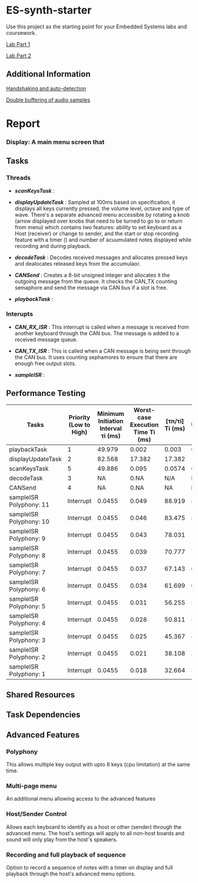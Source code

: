 # ES-synth-starter

  Use this project as the starting point for your Embedded Systems labs and coursework.
  
  [Lab Part 1](doc/LabPart1.md)
  
  [Lab Part 2](doc/LabPart2.md)

## Additional Information

  [Handshaking and auto-detection](doc/handshaking.md)
  
  [Double buffering of audio samples](doc/doubleBuffer.md)

# Report

### Display: A main menu screen that 

## Tasks

### Threads

- ***scanKeysTask*** :  

- ***displayUpdateTask*** : Sampled at 100ms based on specification, it displays all keys currently pressed, the volume level, octave and type of wave. There's a separate advanced menu accessible by rotating a knob (arrow displayed over knobs that need to be turned to go to or return from menu) which contains two features: ability to set keyboard as a Host (receiver) or change to sender, and the start or stop recording feature with a timer () and number of acuumulated notes displayed while recording and during playback.

- ***decodeTask*** : Decodes received messages and allocates pressed keys and dealocates released keys from the accumulaor.

- ***CANSend*** : Creates a 8-bit unsigned integer and allocates it the outgoing message from the queue. It checks the CAN_TX counting semaphore and send the message via CAN bus if a slot is free.  

- ***playbackTask*** : 

### Interupts

- ***CAN_RX_ISR*** : This interrupt is called when a message is received from another keyboard through the CAN bus. The message is added to a received message queue.

- ***CAN_TX_ISR*** : This is called when a CAN message is being sent through the CAN bus. It uses counting sephamores to ensure that there are enough free output slots. 

- ***sampleISR*** :


## Performance Testing
| Tasks                     | Priority (Low to High) | Minimum Initiation Interval τi (ms) | Worst-case Execution Time Ti (ms) | [τn/τi] Ti (ms) | CPU Utilisation (%) |
|---------------------------|------------------------|-------------------------------------|----------------------------------|-----------------|----------------------|
| playbackTask              | 1                      | 49.979                              | 0.002                            | 0.003           | 0.003                |
| displayUpdateTask         | 2                      | 82.568                              | 17.382                           | 17.382          | 17.382               |
| scanKeysTask               | 5                      | 49.886                              | 0.095                            | 0.0574          | 0.0574               |
| decodeTask               | 3                      | NA                             | 0.NA                            | N/A          | NA               |
| CANSend               | 4                      | NA                             | 0.NA                            | NA          | NA               |
| sampleISR Polyphony: 11   | Interrupt              | 0.0455                              | 0.049                            | 88.919          | 88.919               |
| sampleISR Polyphony: 10   | Interrupt              | 0.0455                              | 0.046                            | 83.475          | 83.475               |
| sampleISR Polyphony: 9    | Interrupt              | 0.0455                              | 0.043                            | 78.031          | 78.031               |
| sampleISR Polyphony: 8    | Interrupt              | 0.0455                              | 0.039                            | 70.777          | 70.777               |
| sampleISR Polyphony: 7    | Interrupt              | 0.0455                              | 0.037                            | 67.143          | 67.143               |
| sampleISR Polyphony: 6    | Interrupt              | 0.0455                              | 0.034                            | 61.699          | 61.699               |
| sampleISR Polyphony: 5    | Interrupt              | 0.0455                              | 0.031                            | 56.255          | 56.255               |
| sampleISR Polyphony: 4    | Interrupt              | 0.0455                              | 0.028                            | 50.811          | 50.811               |
| sampleISR Polyphony: 3    | Interrupt              | 0.0455                              | 0.025                            | 45.367          | 45.367               |
| sampleISR Polyphony: 2    | Interrupt              | 0.0455                              | 0.021                            | 38.108          | 38.108               |
| sampleISR Polyphony: 1    | Interrupt              | 0.0455                              | 0.018                            | 32.664          | 32.664               

## Shared Resources

## Task Dependencies


## Advanced Features

### Polyphony
This allows multiple key output with upto 8 keys (cpu limitation) at the same time.
### Multi-page menu
An additional menu allowing access to the advanced features
### Host/Sender Control 
Allows each keyboard to identify as a host or other (sender) through the advanced menu. The host's settings will apply to all non-host boards and sound will only play from the host's speakers.
### Recording and full playback of sequence
Option to record a sequence of notes with a timer on display and full playback through the host's advanced menu options.
